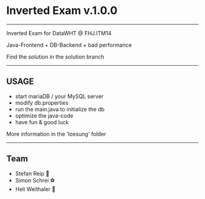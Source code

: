 # Inverted Exam v.1.0.0
___

Inverted Exam for DataWHT @ FHJ.ITM14

Java-Frontend + DB-Backend + bad performance

Find the solution in the solution branch
___

## USAGE
- start mariaDB / your MySQL server
- modify db.properties
- run the main.java to initialize the db
- optimize the java-code
- have fun & good luck

More information in the 'loesung' folder
___
## Team
- Stefan Reip :checkered_flag:
- Simon Schrei :soccer:
- Heli Weithaler :guitar:
